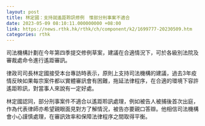 ```yaml
---
layout: post
title: 林定國：支持就遙距聆訊修例　惟部分刑事案不適合
date: 2023-05-09 08:10:11.000000000 +08:00
link: https://news.rthk.hk/rthk/ch/component/k2/1699777-20230509.htm
categories: rthk
---
```


司法機構計劃在今年第四季提交修例草案，建議在合適情況下，可於各級別法院及審裁處命令進行遙距審訊。

律政司司長林定國接受本台專訪時表示，原則上支持司法機構的建議，過去3年疫情反映如果每宗案件都以實體審訊會有困難，拖延法律程序，在合適的環境下容許遙距聆訊，對當事人來說有一定好處。

林定國認同，部分刑事案件不適合以遙距聆訊處理，例如被告人被捕後首次出庭，作為代表律師亦希望親眼面見對方了解情況，被告亦要親口答辯。他相信司法機構會小心謹慎處理，在審訊效率和保障法律程序之間取得平衡。

